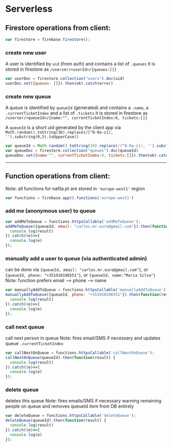 # Serverless

## Firestore operations from client:

```javascript
var firestore = firebase.firestore();
```

### create new user

A user is identified by `uid` (from auth) and contains a list of `.queues` 
it is stored in firestore as `/userser/<userId>/{queues:[]}`

```javascript
var userDoc = firestore.collection("users").doc(uid)
userDoc.set({queues: []}).then(ok).catch(error)
```


### create new queue
A queue is identified by `queueId` (generated) and contains a `.name`, a `.currentTicketIndex` and a list of `.tickets`
it is stored in firestore as `/userser/<queueId>/{name:"", currentTicketIndex:0, tickets:[]}`

A `queueId` is a short uid generated by the client app via 
`Math.random().toString(36).replace(/[^0-9a-z]/, '').substring(0,5).toUpperCase()`

```javascript
var queueId = Math.random().toString(36).replace(/[^0-9a-z]/, '').substring(0,5).toUpperCase()
var queueDoc = firestore.collection("queues").doc(queueId)
queueDoc.set({name:"", currentTicketIndex:0, tickets:[]}).then(ok).catch(error)
```

---

## Function operations from client: 
Note: all functions for nafila.pt are stored in `'europe-west1'` region
```javascript
var functions = firebase.app().functions('europe-west1')
```

### add me (anonymous user) to queue

```javascript
var addMeToQueue = functions.httpsCallable('addMeToQueue');
addMeToQueue({queueId, email: "carlos.mr.ouro@gmail.com"}).then(function(result) {
  console.log(result)
}).catch((e)=>{
  console.log(e)
});
```

### manually add a user to queue (via authenticated admin)
can be done via `{queueId, email: "carlos.mr.ouro@gmail.com"}`, or `{queueId, phone: "+351910196551"}`, or `{queueId, name:"Maria Silva"}`
Note: function prefers email --> phone --> name

```javascript
var manuallyAddToQueue = functions.httpsCallable('manuallyAddToQueue');
manuallyAddToQueue({queueId, phone: "+351910196551"}).then(function(result) {
  console.log(result)
}).catch((e)=>{
  console.log(e)
});
```

### call next queue
call next person in queue
Note: fires email/SMS if necessary and updates queue `.currentTicketIndex`

```javascript
var callNextOnQueue = functions.httpsCallable('callNextOnQueue');
callNextOnQueue(queueId).then(function(result) {
  console.log(result)
}).catch((e)=>{
  console.log(e)
});
```

### delete queue
deletes this queue
Note: fires emails/SMS if necessary warning remaining people on queue and removes queueId item from DB entirely

```javascript
var deleteQueue = functions.httpsCallable('deleteQueue');
deleteQueue(queueId).then(function(result) {
  console.log(result)
}).catch((e)=>{
  console.log(e)
});
```